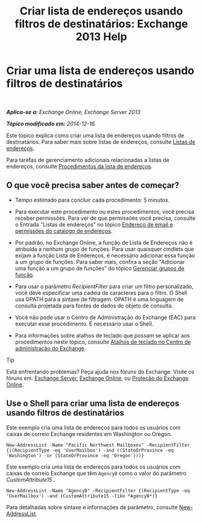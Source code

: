 ﻿---
title: 'Criar lista de endereços usando filtros de destinatários: Exchange 2013 Help'
TOCTitle: Criar uma lista de endereços usando filtros de destinatários
ms:assetid: 8eabea64-97c6-40af-b61c-9b6a125cbdf1
ms:mtpsurl: https://technet.microsoft.com/pt-br/library/Bb123718(v=EXCHG.150)
ms:contentKeyID: 50486103
ms.date: 05/22/2018
mtps_version: v=EXCHG.150
ms.translationtype: MT
---

# Criar uma lista de endereços usando filtros de destinatários

 

_**Aplica-se a:** Exchange Online, Exchange Server 2013_

_**Tópico modificado em:** 2014-12-16_

Este tópico explica como criar uma lista de endereços usando filtros de destinatários. Para saber mais sobre listas de endereços, consulte [Listas de endereços](https://docs.microsoft.com/pt-br/exchange/address-books/address-lists/address-lists).

Para tarefas de gerenciamento adicionais relacionadas a listas de endereços, consulte [Procedimentos da lista de endereços](address-list-procedures-exchange-2013-help.md).

## O que você precisa saber antes de começar?

  - Tempo estimado para concluir cada procedimento: 5 minutos.

  - Para executar este procedimento ou estes procedimentos, você precisa receber permissões. Para ver de que permissões você precisa, consulte o Entrada "Listas de endereços" no tópico [Endereço de email e permissões do catálogo de endereços](email-address-and-address-book-permissions-exchange-2013-help.md).

  - Por padrão, no Exchange Online, a função de Lista de Endereços não é atribuída a nenhum grupo de funções. Para usar quaisquer cmdlets que exijam a função Lista de Endereços, é necessário adicionar essa função a um grupo de funções. Para saber mais, confira a seção "Adicionar uma função a um grupo de funções" do tópico [Gerenciar grupos de função](manage-role-groups-exchange-2013-help.md).

  - Para usar o parâmetro *RecipientFilter* para criar um filtro personalizado, você deve especificar uma cadeia de caracteres para o filtro. O Shell usa OPATH para a sintaxe de filtragem. OPATH é uma linguagem de consulta projetada para fontes de dados do objeto de consulta.

  - Você não pode usar o Centro de Administração do Exchange (EAC) para executar esse procedimento. É necessário usar o Shell.

  - Para informações sobre atalhos de teclado que possam se aplicar aos procedimentos neste tópico, consulte [Atalhos de teclado no Centro de administração do Exchange](keyboard-shortcuts-in-the-exchange-admin-center-exchange-online-protection-help.md).


> [!TIP]
> Está enfrentando problemas? Peça ajuda nos fóruns do Exchange. Visite os fóruns em: <A href="https://go.microsoft.com/fwlink/p/?linkid=60612">Exchange Server</A>, <A href="https://go.microsoft.com/fwlink/p/?linkid=267542">Exchange Online</A>, ou <A href="https://go.microsoft.com/fwlink/p/?linkid=285351">Proteção do Exchange Online</A>.



## Use o Shell para criar uma lista de endereços usando filtros de destinatários

Este exemplo cria uma lista de endereços para todos os usuários com caixas de correio Exchange residentes em Washington ou Oregon.

    New-AddressList -Name "Pacific Northwest Mailboxes" -RecipientFilter {((RecipientType -eq 'UserMailbox') -and ((StateOrProvince -eq 'Washington') -or (StateOrProvince -eq 'Oregon')))}

Este exemplo cria uma lista de endereços para todos os usuários com caixas de correio Exchange que têm `AgencyB` como o valor do parâmetro *CustomAttribute15* .

    New-AddressList -Name "AgencyB" -RecipientFilter {(RecipientType -eq 'UserMailbox') -and (CustomAttribute15 -like *AgencyB*)}

Para detalhadas sobre sintaxe e informações de parâmetro, consulte [New-AddressList](https://technet.microsoft.com/pt-br/library/aa996912\(v=exchg.150\)).

